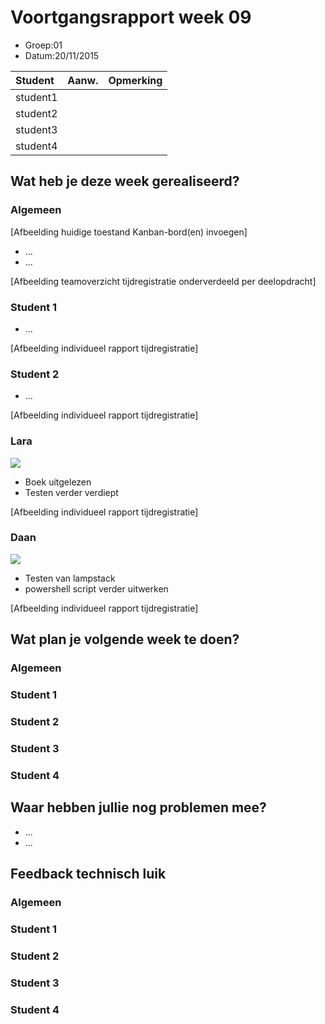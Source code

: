 # Voortgangsrapport week 09

* Groep:01
* Datum:20/11/2015

| Student  | Aanw. | Opmerking |
| :---     | :---  | :---      |
| student1 |       |           |
| student2 |       |           |
| student3 |       |           |
| student4 |       |           |

## Wat heb je deze week gerealiseerd?

### Algemeen

[Afbeelding huidige toestand Kanban-bord(en) invoegen]

* ...
* ...

[Afbeelding teamoverzicht tijdregistratie onderverdeeld per deelopdracht]

### Student 1

* ...

[Afbeelding individueel rapport tijdregistratie]

### Student 2

* ...

[Afbeelding individueel rapport tijdregistratie]

### Lara

![](https://i.gyazo.com/e9ccb057b2a686262069d4239182d6ca.png)
 * Boek uitgelezen
 * Testen verder verdiept

[Afbeelding individueel rapport tijdregistratie]

### Daan

![](https://github.com/HoGentTIN/ops3-g01/blob/master/weekrapport/img/Week9_Daan_toggle.PNG)
* Testen van lampstack
* powershell script verder uitwerken

[Afbeelding individueel rapport tijdregistratie]

## Wat plan je volgende week te doen?

### Algemeen
### Student 1
### Student 2
### Student 3
### Student 4

## Waar hebben jullie nog problemen mee?

* ...
* ...

## Feedback technisch luik

### Algemeen

### Student 1
### Student 2
### Student 3
### Student 4


